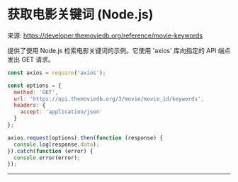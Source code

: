 # 获取电影关键词 (Node.js)

来源: https://developer.themoviedb.org/reference/movie-keywords

提供了使用 Node.js 检索电影关键词的示例。它使用 'axios' 库向指定的 API 端点发出 GET 请求。

```javascript
const axios = require('axios');

const options = {
  method: 'GET',
  url: 'https://api.themoviedb.org/3/movie/movie_id/keywords',
  headers: {
    accept: 'application/json'
  }
};

axios.request(options).then(function (response) {
  console.log(response.data);
}).catch(function (error) {
  console.error(error);
});
```

--------------------------------
